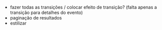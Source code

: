 - fazer todas as transições / colocar efeito de transição? (falta apenas a transição para detalhes do evento)
- paginação de resultados
- estilizar
